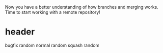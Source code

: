 Now you have a better understanding of how branches and merging works. Time to start working with a remote repository!
# header
bugfix random
normal random
squash random
